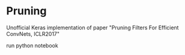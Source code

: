 # Pruning
Unofficial Keras implementation of paper "Pruning Filters For Efficient ConvNets, ICLR2017" 

run python notebook 

